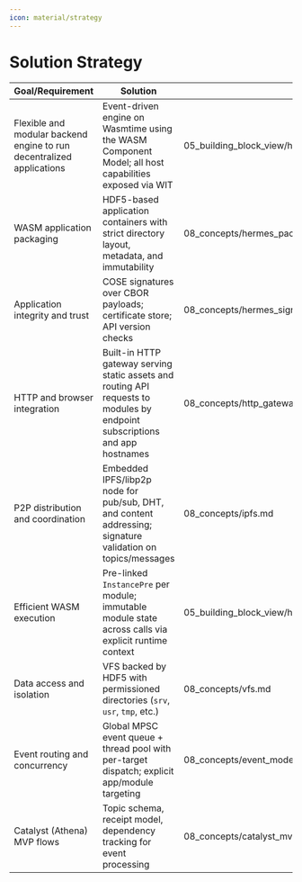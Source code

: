 ```yaml
---
icon: material/strategy
---
```


# Solution Strategy

<!-- See: https://docs.arc42.org/section-4/ -->

| Goal/Requirement | Solution | Details |
| --- | --- | --- |
| Flexible and modular backend engine to run decentralized applications | Event-driven engine on Wasmtime using the WASM Component Model; all host capabilities exposed via WIT | 05_building_block_view/hermes_engine.md |
| WASM application packaging | HDF5-based application containers with strict directory layout, metadata, and immutability | 08_concepts/hermes_packaging_requirements/overview.md |
| Application integrity and trust | COSE signatures over CBOR payloads; certificate store; API version checks | 08_concepts/hermes_signing_procedure/ |
| HTTP and browser integration | Built-in HTTP gateway serving static assets and routing API requests to modules by endpoint subscriptions and app hostnames | 08_concepts/http_gateway.md |
| P2P distribution and coordination | Embedded IPFS/libp2p node for pub/sub, DHT, and content addressing; signature validation on topics/messages | 08_concepts/ipfs.md |
| Efficient WASM execution | Pre-linked `InstancePre` per module; immutable module state across calls via explicit runtime context | 05_building_block_view/hermes_engine.md |
| Data access and isolation | VFS backed by HDF5 with permissioned directories (`srv`, `usr`, `tmp`, etc.) | 08_concepts/vfs.md |
| Event routing and concurrency | Global MPSC event queue + thread pool with per-target dispatch; explicit app/module targeting | 08_concepts/event_model.md |
| Catalyst (Athena) MVP flows | Topic schema, receipt model, dependency tracking for event processing | 08_concepts/catalyst_mvp.md |
